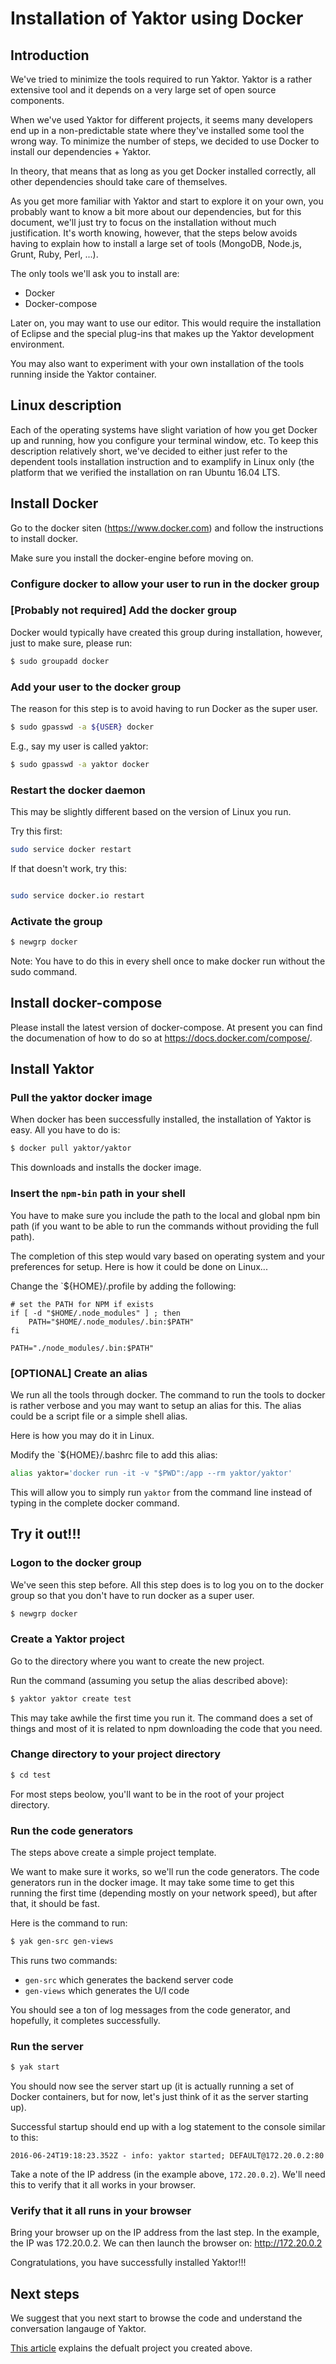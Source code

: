 # Installation of Yaktor using Docker

## Introduction

We've tried to minimize the tools required to run Yaktor. 
Yaktor is a rather extensive tool and it depends on a very large set of open source components.

When we've used Yaktor for different projects, it seems many developers end up in a non-predictable state where they've installed some tool the wrong way.
To minimize the number of steps, we decided to use Docker to install our dependencies + Yaktor.

In theory, that means that as long as you get Docker installed correctly, all other dependencies should take care of themselves. 

As you get more familiar with Yaktor and start to explore it on your own, you probably want to know a bit more about our dependencies, but for this document, we'll just try to focus on the installation without much justification.
It's worth knowing, however, that the steps below avoids having to explain how to install a large set of tools (MongoDB, Node.js, Grunt, Ruby, Perl, ...).

The only tools we'll ask you to install are:

- Docker
- Docker-compose

Later on, you may want to use our editor. 
This would require the installation of Eclipse and the special plug-ins that makes up the Yaktor development environment.

You may also want to experiment with your own installation of the tools running inside the Yaktor container.

## Linux description

Each of the operating systems have slight variation of how you get Docker up and running, how you configure your terminal window, etc. 
To keep this description relatively short, we've decided to either just refer to the dependent tools installation instruction and to examplify in Linux only (the platform that we verified the installation on ran Ubuntu 16.04 LTS.

## Install Docker

Go to the docker siten (https://www.docker.com) and follow the instructions to install docker.

Make sure you install the docker-engine before moving on. 

### Configure docker to allow your user to run in the docker group

### [Probably not required] Add the docker group

Docker would typically have created this group during installation, however, just to make sure, please run:

```bash
$ sudo groupadd docker
```

### Add your user to the docker group

The reason for this step is to avoid having to run Docker as the super user.

```bash
$ sudo gpasswd -a ${USER} docker
```

E.g., say my user is called yaktor:

```bash
$ sudo gpasswd -a yaktor docker
```

### Restart the docker daemon

This may be slightly different based on the version of Linux you run.

Try this first:

``` bash
sudo service docker restart
```

If that doesn't work, try this:

``` bash

sudo service docker.io restart
```

### Activate the group

```bash
$ newgrp docker
```

Note:
	You have to do this in every shell once to make docker run without the sudo command.

## Install docker-compose

Please install the latest version of docker-compose. 
At present you can find the documenation of how to do so at https://docs.docker.com/compose/.

## Install Yaktor

### Pull the yaktor docker image

When docker has been successfully installed, the installation of Yaktor is easy. 
All you have to do is:

```bash
$ docker pull yaktor/yaktor
```

This downloads and installs the docker image.

### Insert the `npm-bin` path in your shell

You have to make sure you include the path to the local and global npm bin path (if you want to be able to run the commands without providing the full path).

The completion of this step would vary based on operating system and your preferences for setup. 
Here is how it could be done on Linux...

Change the `${HOME}/.profile by adding the following:

```profile
# set the PATH for NPM if exists 
if [ -d "$HOME/.node_modules" ] ; then
    PATH="$HOME/.node_modules/.bin:$PATH"
fi

PATH="./node_modules/.bin:$PATH"
```

### [OPTIONAL] Create an alias

We run all the tools through docker. 
The command to run the tools to docker is rather verbose and you may want to setup an alias for this.
The alias could be a script file or a simple shell alias.

Here is how you may do it in Linux.

Modify the `${HOME}/.bashrc file to add this alias:

```bash
alias yaktor='docker run -it -v "$PWD":/app --rm yaktor/yaktor'
```

This will allow you to simply run `yaktor` from the command line instead of typing in the complete docker command.

## Try it out!!!

### Logon to the docker group

We've seen this step before. 
All this step does is to log you on to the docker group so that you don't have to run docker as a super user.

```bash
$ newgrp docker
```

### Create a Yaktor project

Go to the directory where you want to create the new project.

Run the command (assuming you setup the alias described above):

```bash
$ yaktor yaktor create test
```

This may take awhile the first time you run it. 
The command does a set of things and most of it is related to npm downloading the code that you need.

### Change directory to your project directory

```bash
$ cd test
```

For most steps beolow, you'll want to be in the root of your project directory.

### Run the code generators

The steps above create a simple project template.

We want to make sure it works, so we'll run the code generators.
The code generators run in the docker image.
It may take some time to get this running the first time (depending mostly on your network speed), but after that, it should be fast.

Here is the command to run:

```bash
$ yak gen-src gen-views
```

This runs two commands:

- `gen-src` which generates the backend server code
- `gen-views` which generates the U/I code

You should see a ton of log messages from the code generator, and hopefully, it completes successfully.

### Run the server

```bash
$ yak start
```

You should now see the server start up (it is actually running a set of Docker containers, but for now, let's just think of it as the server starting up).

Successful startup should end up with a log statement to the console similar to this:

```console
2016-06-24T19:18:23.352Z - info: yaktor started; DEFAULT@172.20.0.2:80
```

Take a note of the IP address (in the example above, `172.20.0.2`). We'll need this to verify that it all works in your browser.

### Verify that it all runs in your browser

Bring your browser up on the IP address from the last step. 
In the example, the IP was 172.20.0.2. 
We can then launch the browser on: 
http://172.20.0.2

Congratulations, you  have successfully installed Yaktor!!!

## Next steps

We suggest that you next start to browse the code and understand the conversation langauge of Yaktor.

[This article](YaktorInitialTemplate.md) explains the defualt project you created above.


